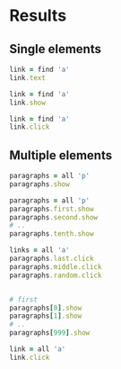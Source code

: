 # Results

## Single elements

```ruby
link = find 'a'
link.text
```

```ruby
link = find 'a'
link.show
```

```ruby
link = find 'a'
link.click
```


## Multiple elements

```ruby
paragraphs = all 'p'
paragraphs.show
```

```ruby
paragraphs = all 'p'
paragraphs.first.show
paragraphs.second.show
# ..
paragraphs.tenth.show

links = all 'a'
paragraphs.last.click
paragraphs.middle.click
paragraphs.random.click


# first
paragraphs[0].show
paragraphs[1].show
# ..
paragraphs[999].show

```

```ruby
link = all 'a'
link.click
```

